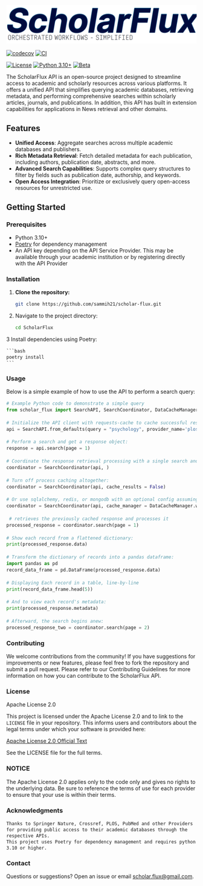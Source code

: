 ![ScholarFluxBanner](assets/Banner.png)

[![codecov](https://codecov.io/gh/sammieh21/scholar-flux/graph/badge.svg?token=D06ZSHP5GF)](https://codecov.io/gh/sammieh21/scholar-flux)
[![CI](https://github.com/SammieH21/scholar-flux/actions/workflows/ci.yml/badge.svg)](https://github.com/SammieH21/scholar-flux/actions/workflows/ci.yml)

[![License](https://img.shields.io/badge/License-Apache_2.0-blue.svg)](https://opensource.org/licenses/Apache-2.0)
[![Python 3.10+](https://img.shields.io/badge/python-3.10+-blue.svg)](https://www.python.org/downloads/)
[![Beta](https://img.shields.io/badge/status-beta-yellow.svg)](https://github.com/SammieH21/scholar-flux)


The ScholarFlux API is an open-source project designed to streamline access to academic and scholarly resources across various platforms. It offers a unified API that simplifies querying academic databases, retrieving metadata, and performing comprehensive searches within scholarly articles, journals, and publications.
In addition, this API has built in extension capabilities for applications in News retrieval and other domains.

## Features

- **Unified Access**: Aggregate searches across multiple academic databases and publishers.
- **Rich Metadata Retrieval**: Fetch detailed metadata for each publication, including authors, publication date, abstracts, and more.
- **Advanced Search Capabilities**: Supports complex query structures to filter by fields such as publication date, authorship, and keywords.
- **Open Access Integration**: Prioritize or exclusively query open-access resources for unrestricted use.

## Getting Started

### Prerequisites

- Python 3.10+
- [Poetry](https://python-poetry.org/) for dependency management
- An API key depending on the API Service Provider. This may be available through your academic institution or by registering directly with the API Provider

### Installation

1. **Clone the repository:**
   ```bash
   git clone https://github.com/sammih21/scholar-flux.git
   ```
2.  Navigate to the project directory:

    ```bash
    cd ScholarFlux
    ```
   
3  Install dependencies using Poetry:

    ```bash
    poetry install
    ```

### Usage

Below is a simple example of how to use the API to perform a search query:

```python
# Example Python code to demonstrate a simple query
from scholar_flux import SearchAPI, SearchCoordinator, DataCacheManager

# Initialize the API client with requests-cache to cache successful responses
api = SearchAPI.from_defaults(query = "psychology", provider_name='plos', use_cache = True)

# Perform a search and get a response object:
response = api.search(page = 1)

# Coordinate the response retrieval processing with a single search and in-memory record cache:
coordinator = SearchCoordinator(api, )

# Turn off process caching altogether:
coordinator = SearchCoordinator(api, cache_results = False)

# Or use sqlalchemy, redis, or mongodb with an optional config assuming a redis server and redis-py are installed:
coordinator = SearchCoordinator(api, cache_manager = DataCacheManager.with_storage('redis', 'localhost'))

 # retrieves the previously cached response and processes it
processed_response = coordinator.search(page = 1)

# Show each record from a flattened dictionary:
print(processed_response.data)

# Transform the dictionary of records into a pandas dataframe:
import pandas as pd
record_data_frame = pd.DataFrame(processed_response.data)

# Displaying Each record in a table, line-by-line
print(record_data_frame.head(5))

# And to view each record's metadata:
print(processed_response.metadata)

# Afterward, the search begins anew:
processed_response_two = coordinator.search(page = 2)
```

### Contributing

We welcome contributions from the community! If you have suggestions for improvements or new features, please feel free to fork the repository and submit a pull request. Please refer to our Contributing Guidelines for more information on how you can contribute to the ScholarFlux API.

### License

Apache License 2.0


This project is licensed under the Apache License 2.0 and to link to the `LICENSE` file in your repository. This informs users and contributors about the legal terms under which your software is provided here:

[Apache License 2.0 Official Text](http://www.apache.org/licenses/LICENSE-2.0)


See the LICENSE file for the full terms.

### NOTICE

The Apache License 2.0 applies only to the code only and gives no rights to the underlying data. Be sure to reference the terms of use for each provider to ensure that your use is within their terms.


### Acknowledgments

    Thanks to Springer Nature, Crossref, PLOS, PubMed and other Providers for providing public access to their academic databases through the respective APIs.
    This project uses Poetry for dependency management and requires python 3.10 or higher.

### Contact

Questions or suggestions? Open an issue or email scholar.flux@gmail.com.
